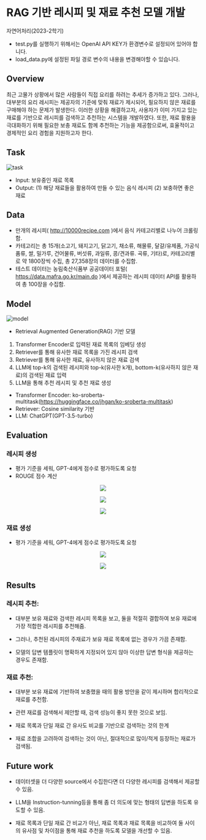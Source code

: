 # RAG 기반 레시피 및 재료 추천 모델 개발
자연어처리(2023-2학기)

* test.py를 실행하기 위해서는 OpenAI API KEY가 환경변수로 설정되어 있어야 합니다.
* load_data.py에 설정된 파일 경로 변수의 내용을 변경해야할 수 있습니다.


## Overview
  최근 고물가 상황에서 많은 사람들이 직접 요리를 하려는 추세가 증가하고 있다. 그러나, 대부분의 요리 레시피는 제공자의 기준에 맞춰 재료가 제시되어, 필요하지 않은 재료를 구매해야 하는 문제가 발생한다. 이러한 상황을 해결하고자, 사용자가 이미 가지고 있는 재료를 기반으로 레시피를 검색하고 추천하는 시스템을 개발하였다. 또한, 재료 활용을 극대화하기 위해 필요한 보충 재료도 함께 추천하는 기능을 제공함으로써, 효율적이고 경제적인 요리 경험을 지원하고자 한다.

## Task
![task](https://github.com/hoorangyee/NLP-Project/assets/119475060/82307206-a932-4abc-bf4d-7e2e8da7e13c)
* Input: 보유중인 재료 목록
* Output: (1) 해당 재료들을 활용하여 만들 수 있는 음식 레시피 (2) 보충하면 좋은 재료

## Data

* 만개의 레시피( http://10000recipe.com )에서 음식 카테고리별로 나누어 크롤링함.
* 카테고리는 총 15개(소고기, 돼지고기, 닭고기, 채소류, 해물류, 달걀/유제품, 가공식품류, 쌀, 밀가루, 건어물류, 버섯류, 과일류, 콩/견과류. 곡류, 기타)로, 카테고리별로 약 1800장씩 수집, 총 27,358장의 데이터를 수집함.
* 테스트 데이터는 농림축산식품부 공공데이터 포털( https://data.mafra.go.kr/main.do )에서 제공하는 레시피 데이터 API를 활용하여 총 100장을 수집함.

## Model
![model](https://github.com/hoorangyee/NLP-Project/assets/119475060/4419fb84-9f3b-4627-9308-5a01aaf6f996)
- Retrieval Augmented Generation(RAG) 기반 모델
1) Transformer Encoder로 입력된 재료 목록의 임베딩 생성
2) Retriever를 통해 유사한 재료 목록을 가진 레시피 검색
3) Retriever를 통해 유사한 재료, 유사하지 않은 재료 검색
4) LLM에 top-k의 검색된 레시피와 top-k(유사한 k개), bottom-k(유사하지 않은 재료)의 검색된 재료 입력
5) LLM을 통해 추천 레시피 및 추천 재료 생성

* Transformer Encoder: ko-sroberta-multitask(https://huggingface.co/jhgan/ko-sroberta-multitask)
* Retriever: Cosine similarity 기반
* LLM: ChatGPT(GPT-3.5-turbo)

## Evaluation
### 레시피 생성
* 평가 기준을 세워, GPT-4에게 점수로 평가하도록 요청
* ROUGE 점수 계산

<p align="center">
  <img src="https://github.com/hoorangyee/NLP-Project/assets/119475060/63a180f3-bb39-4160-a030-90ebffb969f6"/>
</p>

<p align="center">
  <img src="https://github.com/hoorangyee/NLP-Project/assets/119475060/d7fd980f-a796-4c23-961c-48daf5f59275"/>
</p>

<p align="center">
  <img src="https://github.com/hoorangyee/NLP-Project/assets/119475060/378be415-eaad-463c-b3c8-b856ced135f6"/>
</p>

### 재료 생성
* 평가 기준을 세워, GPT-4에게 점수로 평가하도록 요청

<p align="center">
  <img src="https://github.com/hoorangyee/NLP-Project/assets/119475060/0fdb99e5-4fd8-482f-8140-bab1a529d12e"/>
</p>

<p align="center">
  <img src="https://github.com/hoorangyee/NLP-Project/assets/119475060/3881e865-be12-490c-b99f-fbfbc2543a41"/>
</p>

## Results
### 레시피 추천:
* 대부분 보유 재료와 검색한 레시피 목록을 보고, 둘을 적절히 결합하여 보유 재료에 가장 적합한 레시피를 추천해줌.

* 그러나, 추천된 레시피의 주재료가 보유 재료 목록에 없는 경우가 가끔 존재함.

* 모델의 답변 템플릿이 명확하게 지정되어 있지 않아 이상한 답변 형식을 제공하는 경우도 존재함.

### 재료 추천:
* 대부분 보유 재료에 기반하여 보충했을 때의 활용 방안을 같이 제시하며 합리적으로 재료를 추천함.

* 관련 재료를 검색해서 제안할 때, 검색 성능이 좋지 못한 것으로 보임.

* 재료 목록과 단일 재료 간 유사도 비교를 기반으로 검색하는 것의 한계

* 재료 조합을 고려하여 검색하는 것이 아닌, 절대적으로 많이/적게 등장하는 재료가 검색됨.

## Future work
* 데이터셋을 더 다양한 source에서 수집한다면 더 다양한 레시피를 검색해서 제공할 수 있음.

* LLM을 Instruction-tunning등을 통해 좀 더 의도에 맞는 형태의 답변을 하도록 유도할 수 있음.

* 재료 목록과 단일 재료 간 비교가 아닌, 재료 목록과 재료 목록을 비교하여 둘 사이의 유사점 및 차이점을 통해 재료 추천을 하도록 모델을 개선할 수 있음.


















